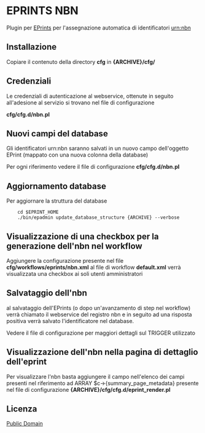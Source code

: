 EPRINTS NBN
===========

Plugin per [EPrints](http://www.eprints.org) per l'assegnazione automatica di identificatori [urn:nbn](http://www.depositolegale.it/national-bibliography-number/)



Installazione
-------------

Copiare il contenuto della directory __cfg__ in __{ARCHIVE}/cfg/__


Credenziali
-----------
Le credenziali di autenticazione al webservice, ottenute in seguito all'adesione al servizio si trovano nel file di configurazione 

__cfg/cfg.d/nbn.pl__

Nuovi campi del database
------------------------
Gli identificatori urn:nbn saranno salvati in un nuovo campo dell'oggetto EPrint (mappato con una nuova colonna della database)

Per ogni riferimento vedere il file di configurazione __cfg/cfg.d/nbn.pl__

Aggiornamento database
----------------------
Per aggiornare la struttura del database

```
    cd $EPRINT_HOME
    ./bin/epadmin update_database_structure {ARCHIVE} --verbose
```

Visualizzazione di una checkbox per la generazione dell'nbn nel workflow
------------------------------------------------------------------------
Aggiungere la configurazione presente nel file __cfg/workflows/eprints/nbn.xml__ al file di workflow __default.xml__
verrà visualizzata una checkbox ai soli utenti amministratori

Salvataggio dell'nbn
--------------------
al salvataggio dell'EPrints (o dopo un'avanzamento di step nel workflow) verrà chiamato il webservice del registro nbn e in seguito ad una risposta positiva verrà salvato l'identificatore nel database.

Vedere il file di configurazione per maggiori dettagli sul TRIGGER utilizzato 

Visualizzazione dell'nbn nella pagina di dettaglio dell'eprint
--------------------------------------------------------------
Per visualizzare l'nbn basta aggiungere il campo nell'elenco dei campi presenti nel riferimento ad ARRAY $c->{summary_page_metadata} presente nel file di configurazione __{ARCHIVE}/cfg/cfg.d/eprint_render.pl__ 

Licenza
-------

[Public Domain](http://creativecommons.org/publicdomain/zero/1.0/)

